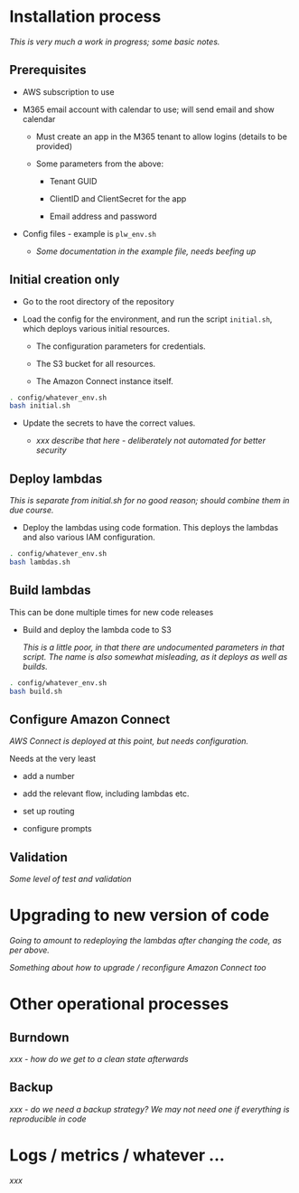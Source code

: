 # Installation process

*This is very much a work in progress; some basic notes.*

## Prerequisites

- AWS subscription to use

- M365 email account with calendar to use; will send email and show calendar

    - Must create an app in the M365 tenant to allow logins (details to be provided)

    - Some parameters from the above:

        - Tenant GUID

        - ClientID and ClientSecret for the app

        - Email address and password

- Config files - example is `plw_env.sh`

    - *Some documentation in the example file, needs beefing up*

## Initial creation only

- Go to the root directory of the repository

- Load the config for the environment, and run the script `initial.sh`, which deploys various initial resources.

    - The configuration parameters for credentials.

    - The S3 bucket for all resources.

    - The Amazon Connect instance itself.

~~~bash
. config/whatever_env.sh
bash initial.sh
~~~

- Update the secrets to have the correct values.

    - *xxx describe that here - deliberately not automated for better security*

## Deploy lambdas

*This is separate from initial.sh for no good reason; should combine them in due course.*

- Deploy the lambdas using code formation. This deploys the lambdas and also various IAM configuration.

~~~bash
. config/whatever_env.sh
bash lambdas.sh
~~~

## Build lambdas

This can be done multiple times for new code releases

- Build and deploy the lambda code to S3

    *This is a little poor, in that there are undocumented parameters in that script. The name is also somewhat misleading, as it deploys as well as builds.*

~~~bash
. config/whatever_env.sh
bash build.sh
~~~

## Configure Amazon Connect

*AWS Connect is deployed at this point, but needs configuration.*

Needs at the very least 

- add a number

- add the relevant flow, including lambdas etc.

- set up routing

- configure prompts

## Validation

*Some level of test and validation*

# Upgrading to new version of code

*Going to amount to redeploying the lambdas after changing the code, as per above.*

*Something about how to upgrade / reconfigure Amazon Connect too*

# Other operational processes

## Burndown

*xxx - how do we get to a clean state afterwards*

## Backup

*xxx - do we need a backup strategy? We may not need one if everything is reproducible in code*

# Logs / metrics / whatever ...

*xxx*
